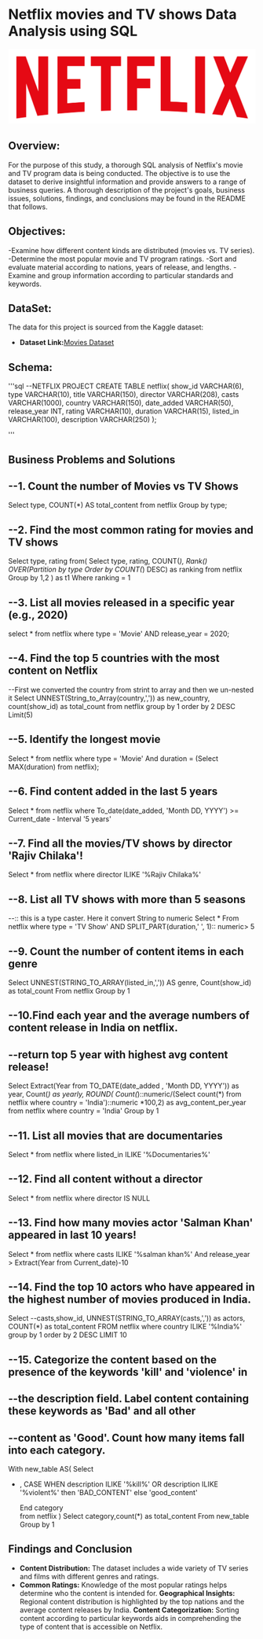 # Netflix movies and TV shows Data Analysis using SQL
![Netflix Logo](https://github.com/Nimisha-Soni/netflix_project/blob/main/logo.png)

## Overview:
For the purpose of this study, a thorough SQL analysis of Netflix's movie and TV program data is being conducted.  The objective is to use the dataset to derive insightful information and provide answers to a range of business queries.  A thorough description of the project's goals, business issues, solutions, findings, and conclusions may be found in the README that follows.

## Objectives:
-Examine how different content kinds are distributed (movies vs. TV series).
-Determine the most popular movie and TV program ratings.
-Sort and evaluate material according to nations, years of release, and lengths.
-Examine and group information according to particular standards and keywords.

## DataSet:
The data for this project is sourced from the Kaggle dataset:

- **Dataset Link:**[Movies Dataset](https://www.kaggle.com/datasets/shivamb/netflix-shows?resource=download)

## Schema:
'''sql
--NETFLIX PROJECT
CREATE TABLE netflix(
show_id VARCHAR(6),
type VARCHAR(10),
title VARCHAR(150),
director VARCHAR(208),
casts VARCHAR(1000),
country VARCHAR(150),
date_added VARCHAR(50),
release_year INT,
rating VARCHAR(10),
duration VARCHAR(15),
listed_in VARCHAR(100),
description VARCHAR(250)
);

'''

## Business Problems and Solutions

## --1. Count the number of Movies vs TV Shows

Select type, 
COUNT(*) AS total_content
from netflix
Group by type;


## --2. Find the most common rating for movies and TV shows
Select 
  type,
  rating
from(
Select 
type,
rating,
COUNT(*),
Rank() OVER(Partition by type Order by COUNT(*) DESC) as ranking
from netflix
Group by 1,2
)
   as t1
Where ranking = 1


## --3. List all movies released in a specific year (e.g., 2020)
select * from netflix
where type = 'Movie'
AND
release_year = 2020;

## --4. Find the top 5 countries with the most content on Netflix
--First we converted the country from strint to array and then we un-nested it
Select  UNNEST(String_to_Array(country,',')) as new_country,
count(show_id) as total_count
from netflix
group by 1
order by 2 DESC
Limit(5)


## --5. Identify the longest movie
Select * from netflix
  where type = 'Movie'
  And
  duration = (Select MAX(duration) from netflix);


## --6. Find content added in the last 5 years
Select 
   *
from netflix
where 
   To_date(date_added, 'Month DD, YYYY') >= Current_date - Interval '5 years'


## --7. Find all the movies/TV shows by director 'Rajiv Chilaka'!
Select * from netflix
where director ILIKE '%Rajiv Chilaka%'


## --8. List all TV shows with more than 5 seasons
--:: this is a type caster. Here it convert String to numeric
Select 
  *
From netflix 
where type = 'TV Show'
  AND  SPLIT_PART(duration,' ', 1):: numeric> 5

## --9. Count the number of content items in each genre
Select UNNEST(STRING_TO_ARRAY(listed_in,',')) AS genre,
Count(show_id) as total_count
From netflix
Group by 1


## --10.Find each year and the average numbers of content release in India on netflix.
## --return top 5 year with highest avg content release!
Select 
   Extract(Year from TO_DATE(date_added , 'Month DD, YYYY')) as year,
   Count(*) as yearly,
   ROUND(
      Count(*)::numeric/(Select count(*) from netflix where country = 'India')::numeric *100,2)
	  as avg_content_per_year
from netflix
where country = 'India'
Group by 1


## --11. List all movies that are documentaries
Select * from netflix 
where listed_in ILIKE '%Documentaries%'

## --12. Find all content without a director
Select * from netflix where director IS NULL


## --13. Find how many movies actor 'Salman Khan' appeared in last 10 years!
Select * 
from netflix 
where 
       casts ILIKE '%salman khan%'
	   And
	   release_year > Extract(Year from Current_date)-10

## --14. Find the top 10 actors who have appeared in the highest number of movies produced in India.
Select
--casts,show_id,
UNNEST(STRING_TO_ARRAY(casts,',')) as actors,
COUNT(*) as total_content
FROM netflix
where country ILIKE '%India%'
group by 1
order by 2 DESC
LIMIT 10


## --15. Categorize the content based on the presence of the keywords 'kill' and 'violence' in 
## --the description field. Label content containing these keywords as 'Bad' and all other 
## --content as 'Good'. Count how many items fall into each category.
With new_table
AS(
Select 
* ,
  CASE
  WHEN
       description ILIKE '%kill%'
	   OR
       description ILIKE '%violent%' then 'BAD_CONTENT'
	   else 'good_content'

  End category   
from netflix
)
Select category,count(*) as total_content
From new_table
Group by 1

## Findings and Conclusion

- **Content Distribution:** The dataset includes a wide variety of TV series and films with different genres and ratings.
 - **Common Ratings:** Knowledge of the most popular ratings helps determine who the content is intended for.
 **Geographical Insights:** Regional content distribution is highlighted by the top nations and the average content releases by India.
 **Content Categorization:** Sorting content according to particular keywords aids in comprehending the type of content that is accessible on Netflix.
